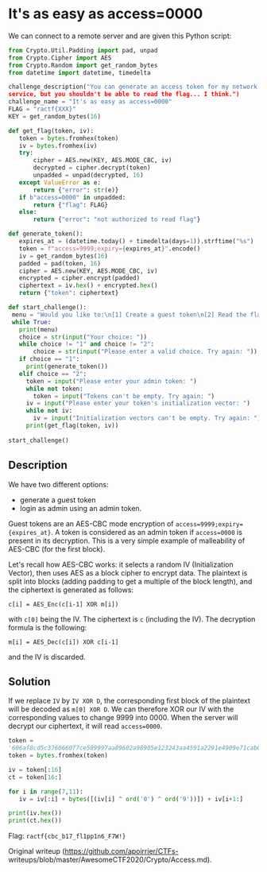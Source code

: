 # It's as easy as access=0000

We can connect to a remote server and are given this Python script:

```python  
from Crypto.Util.Padding import pad, unpad  
from Crypto.Cipher import AES  
from Crypto.Random import get_random_bytes  
from datetime import datetime, timedelta

challenge_description("You can generate an access token for my network
service, but you shouldn't be able to read the flag... I think.")  
challenge_name = "It's as easy as access=0000"  
FLAG = "ractf{XXX}"  
KEY = get_random_bytes(16)

def get_flag(token, iv):  
   token = bytes.fromhex(token)  
   iv = bytes.fromhex(iv)  
   try:  
       cipher = AES.new(KEY, AES.MODE_CBC, iv)  
       decrypted = cipher.decrypt(token)  
       unpadded = unpad(decrypted, 16)  
   except ValueError as e:  
       return {"error": str(e)}  
   if b"access=0000" in unpadded:  
       return {"flag": FLAG}  
   else:  
       return {"error": "not authorized to read flag"}

def generate_token():  
   expires_at = (datetime.today() + timedelta(days=1)).strftime("%s")  
   token = f"access=9999;expiry={expires_at}".encode()  
   iv = get_random_bytes(16)  
   padded = pad(token, 16)  
   cipher = AES.new(KEY, AES.MODE_CBC, iv)  
   encrypted = cipher.encrypt(padded)  
   ciphertext = iv.hex() + encrypted.hex()  
   return {"token": ciphertext}

def start_challenge():  
 menu = "Would you like to:\n[1] Create a guest token\n[2] Read the flag"  
 while True:  
   print(menu)  
   choice = str(input("Your choice: "))  
   while choice != "1" and choice != "2":  
       choice = str(input("Please enter a valid choice. Try again: "))  
   if choice == "1":  
     print(generate_token())  
   elif choice == "2":  
     token = input("Please enter your admin token: ")  
     while not token:  
       token = input("Tokens can't be empty. Try again: ")  
     iv = input("Please enter your token's initialization vector: ")  
     while not iv:  
       iv = input("Initialization vectors can't be empty. Try again: ")  
     print(get_flag(token, iv))  
  
start_challenge()  
```

## Description

We have two different options:  
- generate a guest token  
- login as admin using an admin token.

Guest tokens are an AES-CBC mode encryption of
`access=9999;expiry={expires_at}`. A token is considered as an admin token if
`access=0000` is present in its decryption. This is a very simple example of
malleability of AES-CBC (for the first block).

Let's recall how AES-CBC works: it selects a random IV (Initialization
Vector), then uses AES as a block cipher to encrypt data. The plaintext is
split into blocks (adding padding to get a multiple of the block length), and
the ciphertext is generated as follows:

```  
c[i] = AES_Enc(c[i-1] XOR m[i])  
```

with `c[0]` being the IV. The ciphertext is `c` (including the IV). The
decryption formula is the following:

```  
m[i] = AES_Dec(c[i]) XOR c[i-1]  
```

and the IV is discarded.

## Solution

If we replace `IV` by `IV XOR D`, the corresponding first block of the
plaintext will be decoded as `m[0] XOR D`. We can therefore XOR our IV with
the corresponding values to change 9999 into 0000. When the server will
decrypt our ciphertext, it will read `access=0000`.

```python  
token =
'606af8cd5c376066077ce589997aa89602a98905e123243aa4591a2291e4909e71cab0734fff1e71c21fee3f5e71a480'  
token = bytes.fromhex(token)

iv = token[:16]  
ct = token[16:]

for i in range(7,11):  
   iv = iv[:i] + bytes([(iv[i] ^ ord('0') ^ ord('9'))]) + iv[i+1:]

print(iv.hex())  
print(ct.hex())  
```

Flag: `ractf{cbc_b17_fl1pp1n6_F7W!}`

Original writeup (https://github.com/apoirrier/CTFs-
writeups/blob/master/AwesomeCTF2020/Crypto/Access.md).